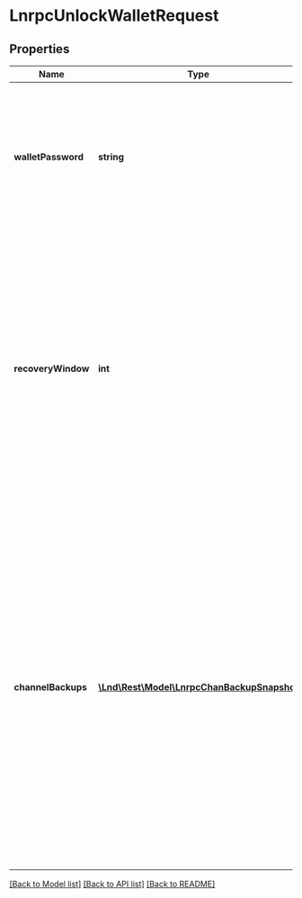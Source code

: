 # LnrpcUnlockWalletRequest

## Properties
Name | Type | Description | Notes
------------ | ------------- | ------------- | -------------
**walletPassword** | **string** | * wallet_password should be the current valid passphrase for the daemon. This will be required to decrypt on-disk material that the daemon requires to function properly. | [optional] 
**recoveryWindow** | **int** | * recovery_window is an optional argument specifying the address lookahead when restoring a wallet seed. The recovery window applies to each individual branch of the BIP44 derivation paths. Supplying a recovery window of zero indicates that no addresses should be recovered, such after the first initialization of the wallet. | [optional] 
**channelBackups** | [**\Lnd\Rest\Model\LnrpcChanBackupSnapshot**](LnrpcChanBackupSnapshot.md) | * channel_backups is an optional argument that allows clients to recover the settled funds within a set of channels. This should be populated if the user was unable to close out all channels and sweep funds before partial or total data loss occurred. If specified, then after on-chain recovery of funds, lnd begin to carry out the data loss recovery protocol in order to recover the funds in each channel from a remote force closed transaction. | [optional] 

[[Back to Model list]](../README.md#documentation-for-models) [[Back to API list]](../README.md#documentation-for-api-endpoints) [[Back to README]](../README.md)


